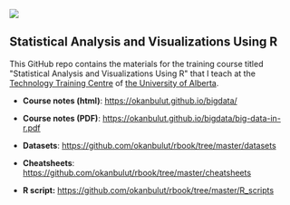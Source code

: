 ![](https://github.com/okanbulut/rbook/blob/master/cover.jpg)

## Statistical Analysis and Visualizations Using R

This GitHub repo contains the materials for the training course titled "Statistical Analysis and Visualizations Using R" that I teach at the [Technology Training Centre](https://www.ualberta.ca/technology-training/) of [the University of Alberta](https://www.ualberta.ca/).  


* **Course notes (html)**: <https://okanbulut.github.io/bigdata/>

* **Course notes (PDF)**: <https://okanbulut.github.io/bigdata/big-data-in-r.pdf>

* **Datasets**: <https://github.com/okanbulut/rbook/tree/master/datasets>

* **Cheatsheets**: <https://github.com/okanbulut/rbook/tree/master/cheatsheets>

* **R script:** <https://github.com/okanbulut/rbook/tree/master/R_scripts>

